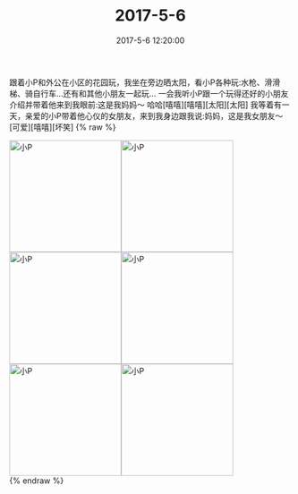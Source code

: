 ﻿---
title: 2017-5-6
date: 2017-5-6 12:20:00
tags:
categories: 妈妈
---
跟着小P和外公在小区的花园玩，我坐在旁边晒太阳，看小P各种玩:水枪、滑滑梯、骑自行车…还有和其他小朋友一起玩…
一会我听小P跟一个玩得还好的小朋友介绍并带着他来到我眼前:这是我妈妈～
哈哈[嘻嘻][嘻嘻][太阳][太阳]
我等着有一天，亲爱的小P带着他心仪的女朋友，来到我身边跟我说:妈妈，这是我女朋友～[可爱][嘻嘻][坏笑]
{% raw %}
<div style="width:500 px">
<div style="float:left; width:100 px"><img src="/images/微信图片_20171012161020.jpg" width="200" alt="小P"></div>
<div style="float:left; width:100 px"><img src="/images/微信图片_20171012161028.jpg" width="200" alt="小P"></div>
<div style="float:left; width:100 px"><img src="/images/微信图片_20171012161036.jpg" width="200" alt="小P"></div>
<div style="float:left; width:100 px"><img src="/images/微信图片_20171012161054.jpg" width="200" alt="小P"></div>
<div style="float:left; width:100 px"><img src="/images/微信图片_20171012161104.jpg" width="200" alt="小P"></div>
<div style="float:left; width:100 px"><img src="/images/微信图片_20171012161112.jpg" width="200" alt="小P"></div>
<div style="clear:both"></div>
</div>
{% endraw %}